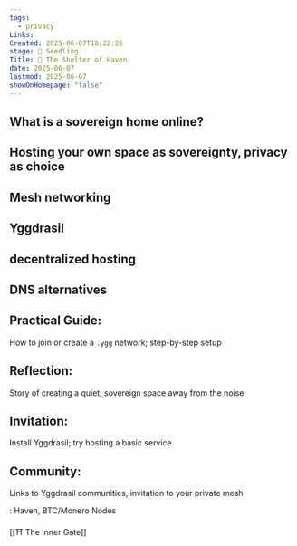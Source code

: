 ```yaml
---
tags:
  - privacy
Links: 
Created: 2025-06-07T18:22:26
stage: 🌱 Seedling
Title: 🏡 The Shelter of Haven
date: 2025-06-07
lastmod: 2025-06-07
showOnHomepage: "false"
---
```

## What is a sovereign home online?

## Hosting your own space as sovereignty, privacy as choice

## Mesh networking
## Yggdrasil
## decentralized hosting
## DNS alternatives

## Practical Guide: 
How to join or create a `.ygg` network; step-by-step setup

## Reflection: 
Story of creating a quiet, sovereign space away from the noise

## Invitation:
Install Yggdrasil; try hosting a basic service

## Community: 
Links to Yggdrasil communities, invitation to your private mesh

: Haven, BTC/Monero Nodes

[[⛩ The Inner Gate]]
